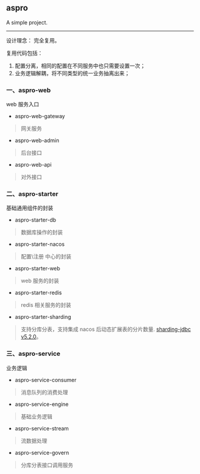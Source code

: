## aspro

A simple project.

---

设计理念： 完全复用。

复用代码包括：

1. 配置分离，相同的配置在不同服务中也只需要设置一次；
2. 业务逻辑解耦，将不同类型的统一业务抽离出来；

### 一、aspro-web

web 服务入口

- aspro-web-gateway

> 网关服务

- aspro-web-admin

> 后台接口

- aspro-web-api

> 对外接口


### 二、aspro-starter

基础通用组件的封装

- aspro-starter-db

> 数据库操作的封装

- aspro-starter-nacos

> 配置\注册 中心的封装

- aspro-starter-web

> web 服务的封装

- aspro-starter-redis

> redis 相关服务的封装

- aspro-starter-sharding

> 支持分库分表，支持集成 nacos 后动态扩展表的分片数量. [sharding-jdbc v5.2.0](https://shardingsphere.apache.org/document/current/en/user-manual/common-config/builtin-algorithm/sharding/#class-based-sharding-algorithm)。

### 三、aspro-service

业务逻辑

- aspro-service-consumer

> 消息队列的消费处理

- aspro-service-engine

> 基础业务逻辑

- aspro-service-stream

> 流数据处理
 
- aspro-service-govern

> 分库分表接口调用服务